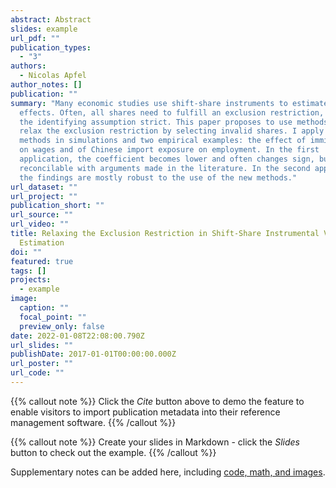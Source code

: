 ```yaml
---
abstract: Abstract
slides: example
url_pdf: ""
publication_types:
  - "3"
authors:
  - Nicolas Apfel
author_notes: []
publication: ""
summary: "Many economic studies use shift-share instruments to estimate causal
  effects. Often, all shares need to fulfill an exclusion restriction, making
  the identifying assumption strict. This paper proposes to use methods that
  relax the exclusion restriction by selecting invalid shares. I apply the
  methods in simulations and two empirical examples: the effect of immigration
  on wages and of Chinese import exposure on employment. In the first
  application, the coefficient becomes lower and often changes sign, but this is
  reconcilable with arguments made in the literature. In the second application,
  the findings are mostly robust to the use of the new methods."
url_dataset: ""
url_project: ""
publication_short: ""
url_source: ""
url_video: ""
title: Relaxing the Exclusion Restriction in Shift-Share Instrumental Variable
  Estimation
doi: ""
featured: true
tags: []
projects:
  - example
image:
  caption: ""
  focal_point: ""
  preview_only: false
date: 2022-01-08T22:08:00.790Z
url_slides: ""
publishDate: 2017-01-01T00:00:00.000Z
url_poster: ""
url_code: ""
---
```


{{% callout note %}}
Click the *Cite* button above to demo the feature to enable visitors to import publication metadata into their reference management software.
{{% /callout %}}

{{% callout note %}}
Create your slides in Markdown - click the *Slides* button to check out the example.
{{% /callout %}}

Supplementary notes can be added here, including [code, math, and images](https://wowchemy.com/docs/writing-markdown-latex/).
